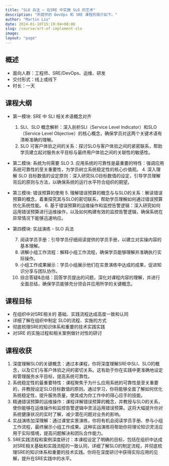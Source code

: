 ```yaml
---
title: "SLO 兵法 — 在SRE 中实施 SLO 的艺术"
description: "所提供的 DevOps 和 SRE 课程的简介如下。"
author: "Martin Liu"
date: 2024-01-10T15:19:04+08:00
slug: /course/art-of-implement-slo
image: 
layout: "page"
---
```



## 概述

* 面向人群：工程师、SRE/DevOps、运维、研发
* 交付形式：线上或线下
* 时长：一天

## 课程大纲

* 第一模块: SRE 中 SLI 相关术语概念对齐
    1. SLI、SLO 概念解析：深入剖析SLI（Service Level Indicator）和SLO（Service Level Objective）的核心概念，确保学员对这两个关键术语有清晰准确的理解。
    2. SLO 可客户体验之间的关系：探讨SLO与客户体验之间的紧密联系，帮助学员建立起对服务水平目标与最终用户体验之间的关联性的敏感性。

* 第二模块: 系统为何需要 SLO
    3. 应用系统的可靠性是最重要的特性：强调应用系统可靠性的至关重要性，为学员树立系统稳定性的核心价值观。
    4. 深入理解 SLO 目标数值的设定原则：深入研究SLO目标数值的设定，引导学员理解背后的原则与方法，以确保系统的运行水平符合组织的期望。

* 第三模块: 错误预算的使用
    5. 理解错误预算的概念与与SLO的关系：解读错误预算的概念，着重探究其与SLO的密切联系，帮助学员理解如何通过错误预算优化系统性能。
    6. 基于错误预算的运维操作和监控告警逻辑：深入研究如何运用错误预算进行运维操作，以及如何构建有效的监控告警逻辑，确保系统在异常情况下能够迅速响应。

* 第四模块: 实战演练 - SLO 兵法

    7. 阅读学员手册：引导学员仔细阅读提供的学员手册，以建立对实操内容的基本理解。
    8. 讲解小组工作流程：解释小组工作流程，确保学员能够理解并准确执行实际操作。
    9. 小组工作成果展示：学员小组展示他们在实景演练中达成的成果，促进知识分享与团队协作。
    10. 综合答疑&总结：回答学员提出的问题，深化对课程内容的理解，并进行全面总结，确保学员能够充分领会并应用所学的关键概念。

## 课程目标

* 在组织中对SRE相关的 基础、实践流程达成高度一致和认同
* 详细了解在组织中制定 SLO的流程、实施的方式
* 彻底梳理SRE的知识体系和重要的技术实践实践
* 对SRE 的实施过程和相关案例做针对性的研讨

## 课程收获

1. 深度理解SLO的关键概念：通过本课程，你将深度理解SRE中SLI、SLO的概念，以及它们与客户体验之间的密切关系。这有助于你在实践中更准确地设定和管理服务水平目标，提高系统可靠性。
2. 系统稳定性的最重要特性：课程聚焦于为什么应用系统的可靠性是至关重要的，并教授设定SLO目标数值的原则。通过学习，你将能够全面了解如何优化系统稳定性，提升服务质量，使其成为你工作中的得心应手的技能。
3. 精通错误预算的运维操作：课程详解错误预算的概念，并教授与SLO的关系，使你能够在运维操作和监控告警逻辑中灵活运用错误预算。这将大幅提升你对系统健康状况的实时了解，减少潜在问题对业务的影响。
4. 实战演练加深理解：通过课堂实景演练，你将有机会阅读学员手册、参与小组工作流程，最终展示小组工作成果。这种实战演练将帮助你将理论知识灵活应用于实际情境，提高问题解决和团队合作能力。
5. SRE实践流程和案例深度研讨：本课程设定了明确的目标，包括在组织中达成对SRE相关基础和实践流程的一致认同，详细了解SLO的制定流程，并彻底梳理SRE的知识体系和重要的技术实践。你将在深度研讨中获得实际应用的见解，提升在SRE实践中的水平。
